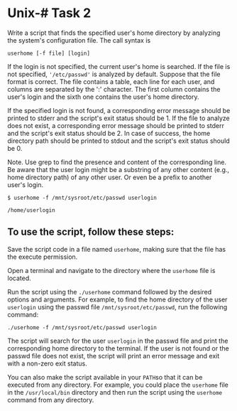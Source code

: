 # Unix-# Task 2

Write a script that finds the specified user's home directory by analyzing the system's configuration file. The call syntax is

 `userhome [-f file] [login]`

If the login is not specified, the current user's home is searched. If the file is not specified, `'/etc/passwd'` is analyzed by default. Suppose that the file format is correct. The file contains a table, each line for each user, and columns are separated by the ':' character. The first column contains the user's login and the sixth one contains the user's home directory.

If the specified login is not found, a corresponding error message should be printed to stderr and the script's exit status should be 1. If the file to analyze does not exist, a corresponding error message should be printed to stderr and the script's exit status should be 2. In case of success, the home directory path should be printed to stdout and the script's exit status should be 0.
 
Note. Use grep to find the presence and content of the corresponding line. Be aware that the user login might be a substring of any other content (e.g., home directory path) of any other user. Or even be a prefix to another user's login.

 
   `$ userhome -f /mnt/sysroot/etc/passwd userlogin`


   `/home/userlogin`

## To use the script, follow these steps:

Save the script code in a file named `userhome`, making sure that the file has the execute permission.

Open a terminal and navigate to the directory where the `userhome` file is located.

Run the script using the `./userhome` command followed by the desired options and arguments. For example, to find the home directory of the user `userlogin` using the passwd file `/mnt/sysroot/etc/passwd`, run the following command:

   `./userhome -f /mnt/sysroot/etc/passwd userlogin`
  
The script will search for the user `userlogin` in the passwd file and print the corresponding home directory to the terminal. If the user is not found or the passwd file does not exist, the script will print an error message and exit with a non-zero exit status.

You can also make the script available in your `PATH`so that it can be executed from any directory. For example, you could place the `userhome` file in the `/usr/local/bin` directory and then run the script using the `userhome` command from any directory.
